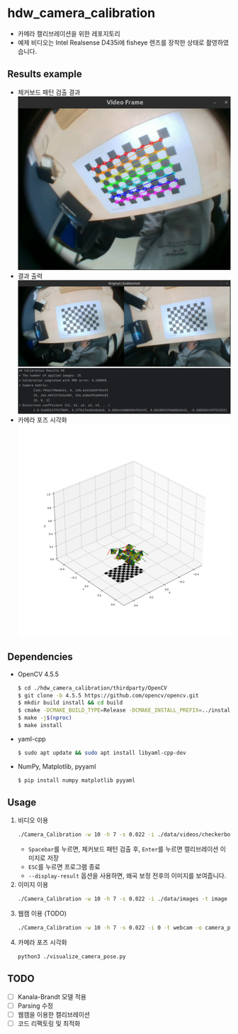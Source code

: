 # hdw_camera_calibration

- 카메라 캘리브레이션을 위한 레포지토리
- 예제 비디오는 Intel Realsense D435i에 fisheye 렌즈를 장착한 상태로 촬영하였습니다.

## Results example
- 체커보드 패턴 검출 결과
    ![Checkerboard Detection](./resources/result1.png)
- 결과 출력
    ![Result](./resources/result2.png)
    ![Result](./resources/result3.png)
- 카메라 포즈 시각화
    ![Camera Pose Visualization](./resources/result4.png)

## Dependencies
- OpenCV 4.5.5
    ```bash
    $ cd ./hdw_camera_calibration/thirdparty/OpenCV
    $ git clone -b 4.5.5 https://github.com/opencv/opencv.git
    $ mkdir build install && cd build
    $ cmake -DCMAKE_BUILD_TYPE=Release -DCMAKE_INSTALL_PREFIX=../install ../opencv
    $ make -j$(nproc)
    $ make install
    ```
- yaml-cpp
    ```bash
    $ sudo apt update && sudo apt install libyaml-cpp-dev
    ```
- NumPy, Matplotlib, pyyaml
    ```bash
    $ pip install numpy matplotlib pyyaml
    ```

## Usage
1. 비디오 이용
    ```bash
    ./Camera_Calibration -w 10 -h 7 -s 0.022 -i ./data/videos/checkerboard.mp4 -t video -o camera_params.yml --camera-width 640 --camera-height 480 --display-result 
    ```
    - `Spacebar`를 누르면, 체커보드 패턴 검출 후, `Enter`를 누르면 캘리브레이션 이미지로 저장
    - `ESC`를 누르면 프로그램 종료
    - `--display-result` 옵션을 사용하면, 왜곡 보정 전후의 이미지를 보여줍니다.
2. 이미지 이용
    ```bash
    ./Camera_Calibration -w 10 -h 7 -s 0.022 -i ./data/images -t image -o camera_params.yml --camera-width 640 --camera-height 480 --display-result
    ```
3. 웹캠 이용 (TODO)
    ```bash
    ./Camera_Calibration -w 10 -h 7 -s 0.022 -i 0 -t webcam -o camera_params.yml --camera-width 640 --camera-height 480 --display-result
    ```
4. 카메라 포즈 시각화
    ```bash
    python3 ./visualize_camera_pose.py
    ```

## TODO
- [ ] Kanala-Brandt 모델 적용
- [ ] Parsing 수정
- [ ] 웹캠을 이용한 캘리브레이션
- [ ] 코드 리팩토링 및 최적화

